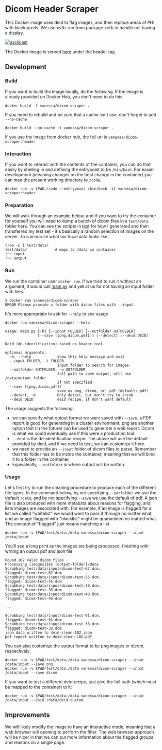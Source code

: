# Dicom Header Scraper

This Docker image uses deid to flag images, and then replace areas of PHI with black pixels. We use xvfb-run from package xvfb to handle not having a display.

[![asciicast](https://asciinema.org/a/152540.png)](https://asciinema.org/a/152540)

The Docker image is served [here](https://hub.docker.com/r/vanessa/dicom-scraper/) under the header tag.

## Development

### Build
If you want to build the image locally, do the following. If the image is already provided on Docker Hub, you don't need to do this.

```
docker build -t vanessa/dicom-scraper .
```

If you need to rebuild and be sure that a cache isn't use, don't forget to add `--no-cache`

```
docker build --no-cache -t vanessa/dicom-scraper .
```

If you use the image from docker hub, the full uri is `vanessa/dicom-scraper:header`

### Interaction
If you want to interact with the contents of the container, you can do that easily by shelling in and defining the entrypoint to be `/bin/bash`. For easier development (meaning changes on the host change in the container) you can map the present working directory to `/code`.

```
docker run -v $PWD:/code --entrypoint /bin/bash -it vanessa/dicom-scraper:header
```

### Preparation
We will walk through an example below, and if you want to try the container for yourself you will need to dump a bunch of dicom files in a `test/data` folder here. You can see the scripts in [test](test) for how I generated and then transferred my test set - it's basically a random selection of images on the server.  To summarize what our local data looks like:

```
tree -L 1 test/data/
test/data/             # maps to /data in container
├── input
└── output
```


### Run

We run the container user `docker run`. If we tried to run it without an argument, it would call [main.py](main.py) and yell at us for not having an input folder with files.

```
$ docker run vanessa/dicom-scraper
ERROR Please provide a folder with dicom files with --input.
```

It's more appropriate to ask for `--help` to see usage

```
docker run vanessa/dicom-scraper --help

usage: main.py [-h] [--input FOLDER] [--outfolder OUTFOLDER]
               [--save [{png,dicom,pdf}]] [--detect] [--deid DEID]

Deid (de-identification) based on header tool.

optional arguments:
  -h, --help            show this help message and exit
  --input FOLDER, -i FOLDER
                        input folder to search for images.
  --outfolder OUTFOLDER, -o OUTFOLDER
                        full path to save output, will use /data/output folder
                        if not specified
  --save [{png,dicom,pdf}]
                        save as png, dicom, or, pdf (default: pdf)
  --detect, -d          Only detect, but don't try to scrub
  --deid DEID           deid recipe, if don't want default
```

The usage suggests the following:

 - we can specify what output format we want saved with `--save`. a PDF report is good for generating in a cluster environment, png are another option that (in the future) can be used to generate a web report. Dicom is what we could eventually use if this were a production tool.
 - `--deid` is the de-identification recipe. The above will use the default provided by deid, and if we need to test, we can customize it here.
 - we need to provide an `--input` folder of dicom files to parse. Remember that this folder has to be inside the container, meaning that we will bind it to a folder in the container.
 - Equivalently, `--outfolder` is where output will be written.


### Usage
Let's first try to run the cleaning procedure to produce each of the different file types.  In the command below, by not specifying `--outfolder` we use the default `/data`, and by not specifying `--save` we use the default of pdf. A json file is also produced with more metadata about reasons for flagging, and lists images are associated with. For example, if an image is flagged for a list we called "whitelist" we would want to pass it through no matter what, and an image flagged with "blacklist" might be quarantined no matted what. The concept of "flagged" just means matching a list.

```
docker run -v $PWD/test/data:/data vanessa/dicom-scraper --input /data/input
```

You'll see a long print as the images are being processed, finishing with writing an output pdf and json file

```
Found 102 valid dicom files
Processing [images]102 [output-folder]/data
Scrubbing test/data/input/dicom-test-67.dcm.
flagged: dicom-test-67.dcm
Scrubbing test/data/input/dicom-test-56.dcm.
flagged: dicom-test-56.dcm
Scrubbing test/data/input/dicom-test-30.dcm.
flagged: dicom-test-30.dcm
Scrubbing test/data/input/dicom-test-40.dcm.
flagged: dicom-test-40.dcm

...

Scrubbing test/data/input/dicom-test-91.dcm.
flagged: dicom-test-91.dcm
Scrubbing test/data/input/dicom-test-38.dcm.
flagged: dicom-test-38.dcm
json data written to deid-clean-102.json
pdf report written to deid-clean-102.pdf

```

You can also customize the output format to be png images or dicom, respectively:

```
docker run -v $PWD/test/data:/data vanessa/dicom-scraper --input /data/input --save png
docker run -v $PWD/test/data:/data vanessa/dicom-scraper --input /data/input --save dicom
```

If you want to test a different deid recipe, just give the full path (which must be mapped to the container) to it:

```
docker run -v $PWD/test/data:/data vanessa/dicom-scraper --input /data/input --deid /data/deid.custom
```

## Improvements
We will likely modify the image to have an interactive mode, meaning that a web browser will opening to perform the filter. The web browser approach will be nicer in that we can put more information about the flagged groups and reasons on a single page.
